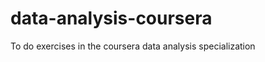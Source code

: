 data-analysis-coursera
======================

To do exercises in the coursera data analysis specialization
